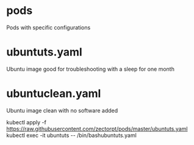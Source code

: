 # pods
Pods with specific configurations


# ubuntuts.yaml
Ubuntu image good for troubleshooting with a sleep for one month

# ubuntuclean.yaml
Ubuntu image clean with no software added

kubectl apply -f https://raw.githubusercontent.com/zectorpt/pods/master/ubuntuts.yaml
kubectl exec -it ubuntuts -- /bin/bashubuntuts.yaml
